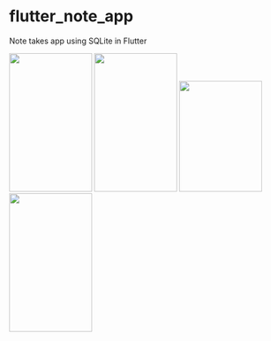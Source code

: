 # flutter_note_app
Note takes app using SQLite in Flutter

<img src="https://user-images.githubusercontent.com/15935347/57208011-86af6380-6fd1-11e9-84ef-9509cd75a8a6.png"  width="150" height="250" />  <img src="https://user-images.githubusercontent.com/15935347/57208012-8747fa00-6fd1-11e9-8ee0-0954a7e26e6e.png"  width="150" height="250" />
<img src="https://user-images.githubusercontent.com/15935347/57208013-8747fa00-6fd1-11e9-82de-70e0a89ea8e3.png"  width="150" height="200" />  <img src="https://user-images.githubusercontent.com/15935347/57208014-8747fa00-6fd1-11e9-839f-545a8843efd7.png"  width="150" height="250" />
